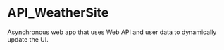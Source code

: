 # API_WeatherSite
Asynchronous web app that uses Web API and user data to dynamically update the UI. 
